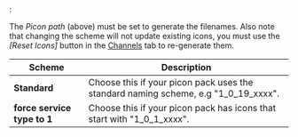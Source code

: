 :

The *Picon path* (above) must be set to generate the filenames. 
Also note that changing the scheme will not update existing icons, you must 
use the *[Reset Icons]* button in the [Channels](class/channel) tab
to re-generate them.

Scheme                        | Description
------------------------------|------------
**Standard**                  | Choose this if your picon pack uses the standard naming scheme, e.g "1_0_19_xxxx".
**force service type to 1**   | Choose this if your picon pack has icons that start with "1_0_1_xxxx".

